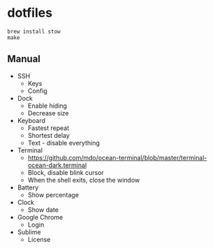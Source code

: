 # dotfiles

```shell
brew install stow
make
```

## Manual

* SSH
  * Keys
  * Config
* Dock
  * Enable hiding
  * Decrease size
* Keyboard
  * Fastest repeat
  * Shortest delay
  * Text - disable everything
* Terminal
  * https://github.com/mdo/ocean-terminal/blob/master/terminal-ocean-dark.terminal
  * Block, disable blink cursor
  * When the shell exits, close the window
* Battery
  * Show percentage
* Clock
  * Show date
* Google Chrome
  * Login
* Sublime
  * License
